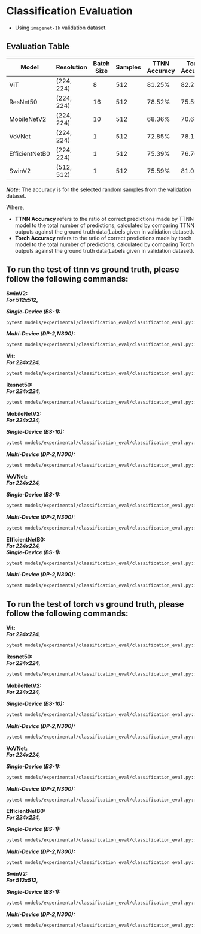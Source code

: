 # Classification Evaluation

- Using `imagenet-1k` validation dataset.

## Evaluation Table

| Model        | Resolution | Batch Size | Samples | TTNN Accuracy | Torch Accuracy |
|--------------|------------|------------|---------|-------------------------------|-------------------------------|
| ViT          | (224, 224) | 8          | 512     | 81.25%               | 82.23%                 |
| ResNet50     | (224, 224) | 16         | 512     | 78.52%                 | 75.59%                |
| MobileNetV2  | (224, 224) | 10          | 512     | 68.36%                 | 70.62%                 |
| VoVNet       | (224, 224) | 1          | 512     | 72.85%                 | 78.12%                 |
| EfficientNetB0| (224, 224) | 1          | 512     | 75.39%         | 76.76%         |
| SwinV2       | (512, 512) | 1          | 512     | 75.59%                 | 81.05%                 |

***Note:*** The accuracy is for the selected random samples from the validation dataset.

Where,
- **TTNN Accuracy** refers to the ratio of correct predictions made by TTNN model to the total number of predictions, calculated by comparing TTNN outputs against the ground truth data(Labels given in validation dataset).
- **Torch Accuracy** refers to the ratio of correct predictions made by torch model to the total number of predictions, calculated by comparing Torch outputs against the ground truth data(Labels given in validation dataset).

## To run the test of ttnn vs ground truth, please follow the following commands:

 **SwinV2:** <br>
**_For 512x512,_**<br>

**_Single-Device (BS-1):_**<br>
 ```sh
 pytest models/experimental/classification_eval/classification_eval.py::test_swin_v2_image_classification_eval[1-512-tt_model-device_params0]
 ```

**_Multi-Device (DP-2,N300):_**<br>
 ```sh
 pytest models/experimental/classification_eval/classification_eval.py::test_swin_v2_image_classification_eval_dp[wormhole_b0-1-512-tt_model-device_params0]
 ```

**Vit:** <br>
**_For 224x224,_**<br>
 ```sh
 pytest models/experimental/classification_eval/classification_eval.py::test_vit_image_classification_eval[wormhole_b0-tt_model-8-device_params0]
 ```

**Resnet50:** <br>
**_For 224x224,_**<br>
 ```sh
 pytest models/experimental/classification_eval/classification_eval.py::test_resnet50_image_classification_eval[16-act_dtype0-weight_dtype0-device_params0-tt_model]
 ```

**MobileNetV2:** <br>
**_For 224x224,_**<br>

**_Single-Device (BS-10):_**<br>
 ```sh
 pytest models/experimental/classification_eval/classification_eval.py::test_mobilenetv2_image_classification_eval[tt_model-10-device_params0]
 ```

**_Multi-Device (DP-2,N300):_**<br>
 ```sh
 pytest models/experimental/classification_eval/classification_eval.py::test_mobilenetv2_image_classification_eval_dp[wormhole_b0-tt_model-10-device_params0]
 ```

**VoVNet:** <br>
**_For 224x224,_**<br>

**_Single-Device (BS-1):_**<br>
 ```sh
 pytest models/experimental/classification_eval/classification_eval.py::test_vovnet_image_classification_eval[1-224-tt_model-device_params0]
 ```

**_Multi-Device (DP-2,N300):_**<br>
 ```sh
 pytest models/experimental/classification_eval/classification_eval.py::test_vovnet_image_classification_eval_dp[wormhole_b0-1-224-tt_model-device_params0]
 ```

**EfficientNetB0:** <br>
**_For 224x224,_**<br>
**_Single-Device (BS-1):_**<br>
 ```sh
 pytest models/experimental/classification_eval/classification_eval.py::test_efficientnetb0_image_classification_eval[1-224-tt_model-device_params0]
 ```
**_Multi-Device (DP-2,N300):_**<br>
 ```sh
 pytest models/experimental/classification_eval/classification_eval.py::test_efficientnetb0_image_classification_eval_dp[wormhole_b0-1-224-tt_model-device_params0]
 ```

## To run the test of torch vs ground truth, please follow the following commands:

**Vit:** <br>
**_For 224x224,_**<br>
 ```sh
 pytest models/experimental/classification_eval/classification_eval.py::test_vit_image_classification_eval[wormhole_b0-torch_model-8-device_params0]
 ```

**Resnet50:** <br>
**_For 224x224,_**<br>
 ```sh
 pytest models/experimental/classification_eval/classification_eval.py::test_resnet50_image_classification_eval[16-act_dtype0-weight_dtype0-device_params0-torch_model]
 ```

**MobileNetV2:** <br>
**_For 224x224,_**<br>

**_Single-Device (BS-10):_**<br>
 ```sh
 pytest models/experimental/classification_eval/classification_eval.py::test_mobilenetv2_image_classification_eval[torch_model-10-device_params0]
 ```

**_Multi-Device (DP-2,N300):_**<br>
 ```sh
 pytest models/experimental/classification_eval/classification_eval.py::test_mobilenetv2_image_classification_eval_dp[wormhole_b0-torch_model-10-device_params0]
 ```

**VoVNet:** <br>
**_For 224x224,_**<br>

**_Single-Device (BS-1):_**<br>
 ```sh
 pytest models/experimental/classification_eval/classification_eval.py::test_vovnet_image_classification_eval[1-224-torch_model-device_params0]
 ```

**_Multi-Device (DP-2,N300):_**<br>
 ```sh
 pytest models/experimental/classification_eval/classification_eval.py::test_vovnet_image_classification_eval_dp[wormhole_b0-1-224-torch_model-device_params0]
 ```

**EfficientNetB0:** <br>
**_For 224x224,_**<br>

**_Single-Device (BS-1):_**<br>
 ```sh
 pytest models/experimental/classification_eval/classification_eval.py::test_efficientnetb0_image_classification_eval[1-224-torch_model-device_params0]
 ```

**_Multi-Device (DP-2,N300):_**<br>
 ```sh
 pytest models/experimental/classification_eval/classification_eval.py::test_efficientnetb0_image_classification_eval_dp[wormhole_b0-1-224-torch_model-device_params0]
 ```

**SwinV2:** <br>
**_For 512x512,_**<br>

**_Single-Device (BS-1):_**<br>
 ```sh
 pytest models/experimental/classification_eval/classification_eval.py::test_swin_v2_image_classification_eval[1-512-torch_model-device_params0]
 ```

**_Multi-Device (DP-2,N300):_**<br>
 ```sh
 pytest models/experimental/classification_eval/classification_eval.py::test_swin_v2_image_classification_eval_dp[wormhole_b0-1-512-torch_model-device_params0]
 ```
